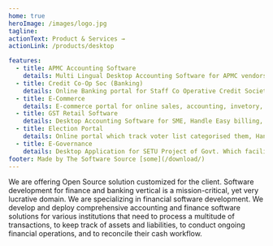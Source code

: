 ```yaml
---
home: true
heroImage: /images/logo.jpg
tagline:
actionText: Product & Services →
actionLink: /products/desktop

features:
  - title: APMC Accounting Software
    details: Multi Lingual Desktop Accounting Software for APMC vendors, Handle Taxation of out state items, Basic inventory, General Accouting, SMS, Online Backup, Network Ready. 300+ Customer accross Maharashtra.
  - title: Credit Co-Op Soc (Banking)
    details: Online Banking portal for Staff Co Operative Credit Society. Handle multiple Loan & Deposite scheme, Passbook, Auto SMS reply for loan queries, General Accounting.
  - title: E-Commerce
    details: E-commerce portal for online sales, accounting, invetory, GST, Multiple Rate List, Fixed Tender rates, Flash Sales, Payment Gateway, Google Analytics, Multiple delivery address, Guest Login & Payment, Order Tracking.
  - title: GST Retail Software
    details: Desktop Accounting Software for SME, Handle Easy billing, taxation, inventory, General Accouting, SMS, Online Backup, Network Ready.
  - title: Election Portal
    details: Online portal which track voter list categorised them, Handle election campaign, SMS, Print Voter list, Card and other important reports.
  - title: E-Governance
    details: Desktop Application for SETU Project of Govt. Which facilitates to provide services of Caste, Non-Cremy Layer, Income, Sr Citizen, Property Card and various Central & State Govt schemes.
footer: Made by The Software Source [some](/download/)
---
```


We are offering Open Source solution customized for the client. Software development for finance and banking vertical is a mission-critical, yet very lucrative domain. We are specializing in financial software development. We develop and deploy comprehensive accounting and finance software solutions for various institutions that need to process a multitude of transactions, to keep track of assets and liabilities, to conduct ongoing financial operations, and to reconcile their cash workflow.
